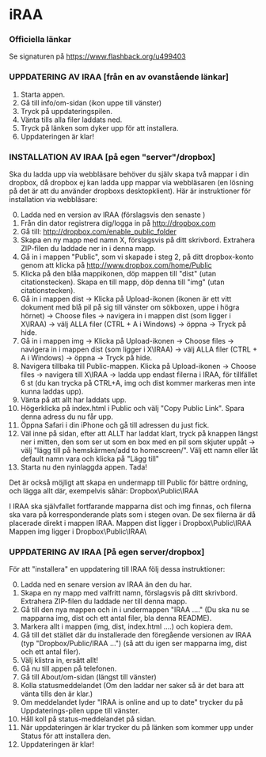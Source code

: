 iRAA
====

### Officiella länkar 

Se signaturen på https://www.flashback.org/u499403

### UPPDATERING AV IRAA [från en av ovanstående länkar]

1. Starta appen.
2. Gå till info/om-sidan (ikon uppe till vänster)
3. Tryck på uppdateringspilen.
4. Vänta tills alla filer laddats ned.
5. Tryck på länken som dyker upp för att installera.
6. Uppdateringen är klar!



### INSTALLATION AV IRAA [på egen "server"/dropbox]

Ska du ladda upp via webbläsare behöver du själv skapa två mappar i din dropbox, då dropbox ej kan ladda upp mappar via webbläsaren (en lösning på det är att du använder dropboxs desktopklient). Här är instruktioner för installation via webbläsare:

0. Ladda ned en version av IRAA (förslagsvis den senaste )
1. Från din dator registrera dig/logga in på http://dropbox.com
2. Gå till: http://dropbox.com/enable_public_folder
3. Skapa en ny mapp med namn X, förslagsvis på ditt skrivbord. Extrahera ZIP-filen du laddade ner in i denna mapp.
4. Gå in i mappen "Public", som vi skapade i steg 2, på ditt dropbox-konto genom att klicka på http://www.dropbox.com/home/Public
5. Klicka på den blåa mappikonen, döp mappen till "dist" (utan citationstecken). Skapa en till mapp, döp denna till "img" (utan citationstecken).
6. Gå in i mappen dist → Klicka på Upload-ikonen (ikonen är ett vitt dokument med blå pil på sig till vänster om sökboxen, uppe i högra hörnet) → Choose files → navigera in i mappen dist (som ligger i X\IRAA) → välj ALLA filer (CTRL + A i Windows) → öppna → Tryck på hide.
7. Gå in i mappen img → Klicka på Upload-ikonen → Choose files → navigera in i mappen dist (som ligger i X\IRAA) → välj ALLA filer (CTRL + A i Windows) → öppna → Tryck på hide.
8. Navigera tillbaka till Public-mappen. Klicka på Upload-ikonen → Choose files → navigera till X\IRAA → ladda upp endast filerna i IRAA, för tillfället 6 st (du kan trycka på CTRL+A, img och dist kommer markeras men inte kunna laddas upp).
9. Vänta på att allt har laddats upp.
10. Högerklicka på index.html i Public och välj "Copy Public Link". Spara denna adress du nu får upp.
11. Öppna Safari i din iPhone och gå till adressen du just fick.
12. Väl inne på sidan, efter att ALLT har laddat klart, tryck på knappen längst ner i mitten, den som ser ut som en box med en pil som skjuter uppåt → välj "lägg till på hemskärmen/add to homescreen/". Välj ett namn eller låt default namn vara och klicka på "Lägg till"
13. Starta nu den nyinlaggda appen. Tada!

Det är också möjligt att skapa en undermapp till Public för bättre ordning, och lägga allt där, exempelvis såhär: Dropbox\Public\IRAA

I IRAA ska självfallet fortfarande mapparna dist och img finnas, och filerna ska vara på korresponderande plats som i stegen ovan. 
De sex filerna är då placerade direkt i mappen IRAA.
Mappen dist ligger i Dropbox\Public\IRAA\
Mappen img ligger i Dropbox\Public\IRAA\



### UPPDATERING AV IRAA [På egen server/dropbox]

För att "installera" en uppdatering till IRAA följ dessa instruktioner:

0. Ladda ned en senare version av IRAA än den du har.
1. Skapa en ny mapp med valfritt namn, förslagsvis på ditt skrivbord. Extrahera ZIP-filen du laddade ner till denna mapp.
2. Gå till den nya mappen och in i undermappen "IRAA ...." (Du ska nu se mapparna img, dist och ett antal filer, bla denna README).
3. Markera allt i mappen (img, dist, index.html ....) och kopiera dem.
4. Gå till det stället där du installerade den föregående versionen av IRAA (typ "Dropbox/Public/IRAA ...") (så att du igen ser mapparna img, dist och ett antal filer).
5. Välj klistra in, ersätt allt!
6. Gå nu till appen på telefonen.
7. Gå till About/om-sidan (längst till vänster)
8. Kolla statusmeddelandet (Om den laddar ner saker så är det bara att vänta tills den är klar.)
9. Om meddelandet lyder "IRAA is online and up to date" trycker du på Uppdaterings-pilen uppe till vänster.
10. Håll koll på status-meddelandet på sidan.
11. När uppdateringen är klar trycker du på länken som kommer upp under Status för att installera den.
12. Uppdateringen är klar!